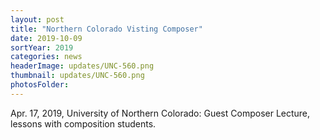 ```yaml
---
layout: post
title: "Northern Colorado Visting Composer"
date: 2019-10-09
sortYear: 2019
categories: news
headerImage: updates/UNC-560.png
thumbnail: updates/UNC-560.png
photosFolder:
---
```

Apr. 17, 2019, University of Northern Colorado: Guest Composer Lecture, lessons with composition students.
